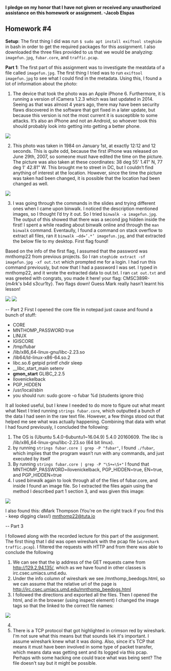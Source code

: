 <b>I pledge on my honor that I have not given or received any unauthorized assistance on this homework or assignment. -Jacob Elspas</b>

<h2>Homework #4</h2>

<b>Setup</b>:
The first thing I did was run 
` $ sudo apt install exiftool steghide ` 
in bash in order to get the required packages for this assignment. I also downloaded the three files provided to us that we would be analyzing: `imagefun.jpg`, `fubar.core`, and ```traffic.pcap```. 

<b>Part 1</b>:
The first part of this assignment was to investigate the meatdata of a file called `imagefun.jpg`. The first thing I tried was to run `exiftool imagefun.jpg` to see what I could find in the metadata. Using this, I found a lot of information about the photo:
1) The device that took the photo was an Apple iPhone 6. 
Furthermore, it is running a version of iCamera 1.2.3 which was last updated in 2014. Seeing as that was almost 4 years ago, there may have been security flaws discovered in the software that got fixed in a later update, but because this version is not the most current it is susceptible to some attacks. It’s also an iPhone and not an Android, so whoever took this should probably look into getting into getting a better phone. 

![](/img/exiftool.PNG)

2) This photo was taken in 1984 on January 1st, at exactly 12:12 and 12 seconds. 
This is quite odd, because the first iPhone was released on June 29th, 2007, so someone must have edited the time on the picture. The picture was also taken at these coordinates: 38 deg 55' 1.41" N, 77 deg 1' 42.81" W. This brought me to  street in DC, but I couldn’t find anything of interest at the location. However, since the time the picture was taken had been changed, it is possible that the location had been changed as well.

![](/img/coordmap.PNG)

3) I was going through the commands in the slides and trying different ones when I came upon binwalk. I noticed the description mentioned images, so I thought I’d try it out. So I tried `binwalk -a imagefun.jpg`. The output of this showed that there was a second jpg hidden inside the first!  I spent a while reading about binwalk online and through the `man binwalk` command. Eventaully, I found a command on stack overflow to extract all files, ran it `binwalk –dd=’.*’ imagefun.jpg`, and that extracted the below file to my desktop. First flag found!

Based on the info of the first flag, I assumed that the password was mnthomp22 from previous projects. So I ran `steghide extract -sf imagefun.jpg -xf out.txt` which prompted me for a login. I had run this command previously, but now that I had a password I was set. I typed in mnthomp22, and it wrote the extracted data to out.txt.  I ran `cat out.txt` and was greeted with congrats, you made it here! your flag: CMSC389R-{m4rk's b4d s3cur1ty}. Two flags down! Guess Mark really hasn’t learnt his lesson!

![](/img/binwalk-jpeg.PNG)
![](/img/jpegflag1.PNG)

 --
Part 2
First I opened the core file in notepad just cause and found a bunch of stuff:
-	CORE
-	MNTHOMP_PASSWORD true
-	LINUX
-	IGISCORE
-	/tmp/fubar
-	/lib/x86_64-linux-gnu/libc-2.23.so
-	/lib64/ld-linux-x86-64.so.2
-	libc.so.6 getpid printf chdir sleep
-	__libc_start_main setenv
-	__gmon_start__ GLIBC_2.2.5
-	Ilovenickelback
-	PGP_HIDDEN
-	/usr/local/sbin
-	you should run: sudo gcore -o fubar %d (students ignore this)

It all looked useful, but I knew I needed to do more to figure out what meant what
Next I tried running `strings fubar.core`, which outputted a bunch of the data I had seen in the raw text file. However, a few things stood out that helped me see what was actually happening. Combining that data with what I had found previously, I concluded the following:
1) The OS is (Ubuntu 5.4.0-6ubuntu1~16.04.9) 5.4.0 20160609. The libc is /lib/x86_64-linux-gnu/libc-2.23.so (64 bit linux). 
2) by running `strings fubar.core | grep -P "fubar"`, I found `./fubar`, which implies that the program wasn’t run with any commands, and just executed by itself
3) By running `strings fubar.core | grep -P "\S+=\S+"` I found that MNTHOMP_PASSWORD=ilovenickelback, PGP_HIDDEN=true, EN=true, and PGP_HIDDEN=true
4) I used binwalk again to look through all of the files of fubar.core, and inside I found an image file. So I extracted the files again using the method I described part 1 section 3, and was given this image:

 ![](/img/dudeguy.png)

I also found this: dMark Thompson (You're on the right track if you find this - keep digging class!) <mnthomp22@tuta.io>

--
Part 3

I followed along with the recorded lecture for this part of the assignment. The first thing that I did was open wireshark with the pcap file (`wireshark traffic.pcap`). I filtered the requests with HTTP and from there was able to conclude the following

1) We can see that the ip address of the GET requests came from http://129.2.94.135/, which as we have found in other classes is irc.csec.umiacs.umd.edu.
2) Under the info column of wireshark we see /mnthomp_beedogs.html, so we can assume that the relative url of the page is http://irc.csec.umiacs.umd.edu/mnthomp_beedogs.html
3) I followed the directions and exported all the files. Then I opened the html, and in the browser (using inspect element) I changed the image tags so that the linked to the correct file names:

 ![](/img/beedogs.PNG)

4)
5) There is a TCP protocol that got highlighted in crimson red by wireshark. I'm not sure what this means but that sounds liek it's important. I assume wireshark knew what it was doing. Also, since it's TCP that means it must have been involved in some type of packet transfer, which means data was getting sent and its logged via this pcap. Perhaps with some hacking one could trace what was being sent? The file doesn't say but it might be possible.
